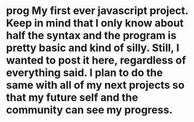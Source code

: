 # prog My first ever javascript project. Keep in mind that I only know about half the syntax and the program is pretty basic and kind of silly. Still, I wanted to post it here, regardless of everything said. I plan to do the same with all of my next projects so that my future self and the community can see my progress.
